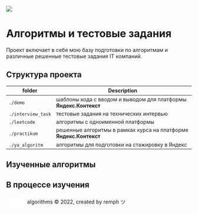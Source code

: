 ![](../../Downloads/png-transparent-drawing-others-computer-network-angle-triangle.png)

# Алгоритмы и тестовые задания

Проект включает в себя мою базу подготовки по алгоритмам и различные решенные тестовые задания IT компаний.
## Структура проекта

| folder             | Description                                                        |
|--------------------|--------------------------------------------------------------------|
| `./demo`           | шаблоны кода с вводом и выводом для платформы **Яндекс.Контекст**  |
| `./interview_task` | тестовые задания на технических интервью                           |
| `./leetcode`       | алгоритмы с одноименной платформы                                  |
| `./practikum`      | решенные алгоритмы в рамках курса на платформе **Яндекс.Контекст** |
| `./ya_algoritm`    | алгоритмы для подготовки на стажировку в Яндекс                    |


## Изученные алгоритмы


## В процессе изучения



<p>
    <img align="center" src="./fav.svg" title="home page"/>
    <span> algorithms © 2022, created by remph ツ </span>
</p>